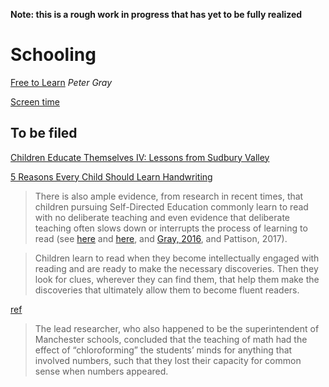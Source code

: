 **Note: this is a rough work in progress that has yet to be fully realized**

# Schooling

[Free to Learn](Free%20to%20Learn.md) *Peter Gray*

[Screen time](Screen%20Time.md)





## To be filed


[Children Educate Themselves IV: Lessons from Sudbury Valley](https://www.psychologytoday.com/us/blog/freedom-learn/200808/children-educate-themselves-iv-lessons-sudbury-valley)

[5 Reasons Every Child Should Learn Handwriting](https://www.psychologytoday.com/us/blog/raising-readers-writers-and-spellers/202406/why-schools-should-teach-handwriting-in-a-digital)

> There is also ample evidence, from research in recent times, that children pursuing Self-Directed Education commonly learn to read with no deliberate teaching and even evidence that deliberate teaching often slows down or interrupts the process of learning to read (see [here](https://www.psychologytoday.com/us/blog/freedom-learn/201002/children-teach-themselves-read) and [here](https://www.psychologytoday.com/us/blog/freedom-learn/201002/children-teach-themselves-read), and [Gray, 2016](https://www.petergray.org/_files/ugd/b4b4f9_e2a61c6529904170a9ff4c03cfaf29a3.pdf), and Pattison, 2017).

> Children learn to read when they become intellectually engaged with reading and are ready to make the necessary discoveries. Then they look for clues, wherever they can find them, that help them make the discoveries that ultimately allow them to become fluent readers.

[ref](https://www.psychologytoday.com/us/blog/freedom-to-learn/202306/nothing-worth-learning-can-be-taught)

> The lead researcher, who also happened to be the superintendent of Manchester schools, concluded that the teaching of math had the effect of “chloroforming” the students’ minds for anything that involved numbers, such that they lost their capacity for common sense when numbers appeared.
